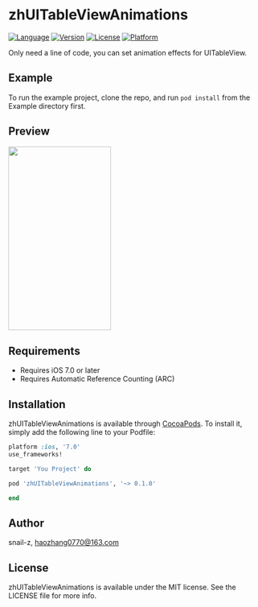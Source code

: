 # zhUITableViewAnimations

[![Language](https://img.shields.io/badge/Language-%20Objective--C%20-orange.svg)](https://travis-ci.org/snail-z/zhUITableViewAnimations)
[![Version](https://img.shields.io/badge/pod-v0.1.0-brightgreen.svg)](http://cocoapods.org/pods/zhUITableViewAnimations)
[![License](https://img.shields.io/badge/license-MIT-blue.svg)](http://cocoapods.org/pods/zhUITableViewAnimations)
[![Platform](https://img.shields.io/badge/platform-%20iOS7.0+%20-lightgrey.svg)](http://cocoapods.org/pods/zhUITableViewAnimations)

Only need a line of code, you can set animation effects for UITableView.

## Example

To run the example project, clone the repo, and run `pod install` from the Example directory first.

## Preview   

<img src="https://github.com/snail-z/zhUITableViewAnimations/blob/master/Preview/zhUITableViewAnimations.gif?raw=true?raw=true" width="204px" height="365px">

## Requirements

- Requires iOS 7.0 or later
- Requires Automatic Reference Counting (ARC)

## Installation

zhUITableViewAnimations is available through [CocoaPods](http://cocoapods.org). To install
it, simply add the following line to your Podfile:

```ruby
platform :ios, '7.0'
use_frameworks!

target 'You Project' do

pod 'zhUITableViewAnimations', '~> 0.1.0'

end
```

## Author

snail-z, haozhang0770@163.com

## License

zhUITableViewAnimations is available under the MIT license. See the LICENSE file for more info.
